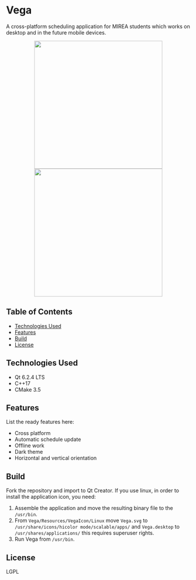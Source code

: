 # Vega
A cross-platform scheduling application for MIREA students which works on desktop and in the future mobile devices.


<p align="center">
  <img src = "https://drive.google.com/uc?export=view&id=1MFjsYxMI363i4cZwvsMLhhjbxnVtxekB" width=350>
  <img src = "https://drive.google.com/uc?export=view&id=1ae52CZgoTDfw9CzMq-MFeAtHAjqUskTM" width=350>
</p>


## Table of Contents
* [Technologies Used](#technologies-used)
* [Features](#features)
* [Build](#build)
* [License](#license)


## Technologies Used
- Qt 6.2.4 LTS
- C++17
- CMake 3.5


## Features
List the ready features here:
- Cross platform
- Automatic schedule update
- Offline work
- Dark theme
- Horizontal and vertical orientation


## Build
Fork the repository and import to Qt Creator.
If you use linux, in order to install the application icon, you need:
1. Assemble the application and move the resulting binary file to the `/usr/bin`.
2. From `Vega/Resources/VegaIcon/Linux` move `Vega.svg` to `/usr/share/icons/hicolor mode/scalable/apps/` 
   and `Vega.desktop` to `/usr/shares/applications/` this requires superuser rights.
3. Run Vega from `/usr/bin`.


## License
LGPL
